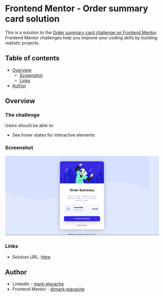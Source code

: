 # Frontend Mentor - Order summary card solution

This is a solution to the [Order summary card challenge on Frontend Mentor](https://www.frontendmentor.io/challenges/order-summary-component-QlPmajDUj). Frontend Mentor challenges help you improve your coding skills by building realistic projects. 

## Table of contents

- [Overview](#overview)
  - [Screenshot](#screenshot)
  - [Links](#links)
- [Author](#author)

## Overview

### The challenge

Users should be able to:

- See hover states for interactive elements

### Screenshot

![Design Desktop Preview](./images/desktop.png)

### Links

- Solution URL: [Here](https://mark-elayache.github.io/Frontend-Mentor/Newbie/(D)%20Order%20Summary/index.html)

## Author

- LinkedIn - [mark-elayache](https://www.linkedin.com/in/mark-elayache)
- Frontend Mentor - [@mark-elayache](https://www.frontendmentor.io/profile/mark-elayache)
